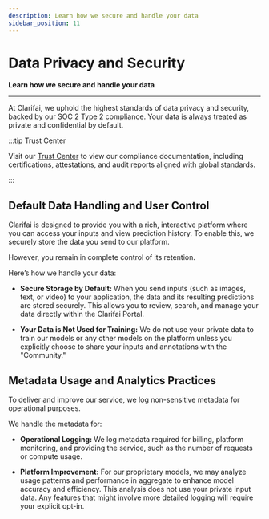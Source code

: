 ```yaml
---
description: Learn how we secure and handle your data
sidebar_position: 11
---
```


# Data Privacy and Security

**Learn how we secure and handle your data**
<hr />

At Clarifai, we uphold the highest standards of data privacy and security, backed by our SOC 2 Type 2 compliance. Your data is always treated as private and confidential by default. 

:::tip Trust Center

Visit our [Trust Center](https://trust.clarifai.com/) to view our compliance documentation, including certifications, attestations, and audit reports aligned with global standards.

:::

## Default Data Handling and User Control

Clarifai is designed to provide you with a rich, interactive platform where you can access your inputs and view prediction history. To enable this, we securely store the data you send to our platform. 

However, you remain in complete control of its retention.

Here’s how we handle your data:

- **Secure Storage by Default:** When you send inputs (such as images, text, or video) to your application, the data and its resulting predictions are stored securely. This allows you to review, search, and manage your data directly within the Clarifai Portal.

- **Your Data is Not Used for Training:** We do not use your private data to train our models or any other models on the platform unless you explicitly choose to share your inputs and annotations with the "Community."

<!--
- **Full Control Over Retention:** You can configure data retention policies to meet your specific security and privacy needs. This can be done via the API, allowing you to set a specific retention period (e.g., 30 days) after which your data will be automatically purged.
-->

<!--
## How to Opt-Out of Data Storage

For use cases where storing inputs is not desired, you have the option to prevent data from being written to persistent storage.

Here’s how you can control that behavior:

- **API Control:** When making an API call, you can specify that the input data should not be stored. In this case, the data is used only to generate a prediction and is not retained.
-->

## Metadata Usage and Analytics Practices

To deliver and improve our service, we log non-sensitive metadata for operational purposes.

We handle the metadata for:

- **Operational Logging:** We log metadata required for billing, platform monitoring, and providing the service, such as the number of requests or compute usage.

- **Platform Improvement:** For our proprietary models, we may analyze usage patterns and performance in aggregate to enhance model accuracy and efficiency. This analysis does not use your private input data. Any features that might involve more detailed logging will require your explicit opt-in.
